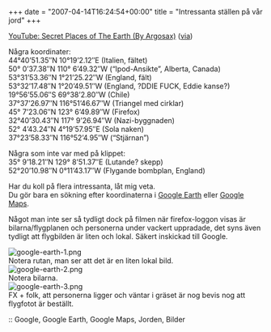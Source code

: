 +++
date = "2007-04-14T16:24:54+00:00"
title = "Intressanta ställen på vår jord"
+++
  
[YouTube: Secret Places of The Earth (By Argosax)][1] ([via][2])

Några koordinater:  
44°40&#8217;51.35&#8243;N 10°19&#8217;2.12&#8243;E (Italien, fältet)  
50° 0&#8217;37.38&#8243;N 110° 6&#8217;49.32&#8243;W (&#8220;Ipod-Ansikte&#8221;, Alberta, Canada)  
53°31&#8217;53.36&#8243;N 1°21&#8217;25.22&#8243;W (England, fält)  
53°32&#8217;17.48&#8243;N 1°20&#8217;49.51&#8243;W (England, ?DDIE FUCK, Eddie kanse?)  
19°56&#8217;55.06&#8243;S 69°38&#8217;2.80&#8243;W (Chile)  
37°37&#8217;26.97&#8243;N 116°51&#8217;46.67&#8243;W (Triangel med cirklar)  
45° 7&#8217;23.06&#8243;N 123° 6&#8217;49.89&#8243;W (Firefox)  
32°40&#8217;30.43&#8243;N 117° 9&#8217;26.94&#8243;W (Nazi-byggnaden)  
52° 4&#8217;43.24&#8243;N 4°19&#8217;57.95&#8243;E (Sola naken)  
37°23&#8217;58.33&#8243;N 116°52&#8217;4.95&#8243;W (&#8220;Stjärnan&#8221;)

Några som inte var med på klippet:  
35° 9&#8217;18.21&#8243;N 129° 8&#8217;51.37&#8243;E (Lutande? skepp)  
52°20&#8217;10.98&#8243;N 0°11&#8217;43.17&#8243;W (Flygande bombplan, England)

Har du koll på flera intressanta, låt mig veta.  
Du gör bara en sökning efter koordinaterna i [Google Earth][3] eller [Google Maps][4].

Något man inte ser så tydligt dock på filmen när firefox-loggon visas är bilarna/flygplanen och personerna under vackert uppradade, det syns även tydligt att flygbilden är liten och lokal. Säkert inskickad till Google.

<div class="middle">
  <img id="image389" src="http://cdn.junkpile.se/2007/04/google-earth-1.png" alt="google-earth-1.png" /><br /> Notera rutan, man ser att det är en liten lokal bild.
</div>

<div class="middle">
  <img id="image387" src="http://cdn.junkpile.se/2007/04/google-earth-2.png" alt="google-earth-2.png" /><br /> Notera bilarna.
</div>

<div class="middle">
  <img id="image388" src="http://cdn.junkpile.se/2007/04/google-earth-3.png" alt="google-earth-3.png" /><br /> FX + folk, att personerna ligger och väntar i gräset är nog bevis nog att flygfotot är beställt.
</div>

:: Google, Google Earth, Google Maps, Jorden, Bilder

<small></small>

 [1]: http://www.youtube.com/watch?v=b9FtT7xTDeE
 [2]: http://www.skrattamera.se/118/google-earth-hemliga-platser/
 [3]: http://earth.google.com/
 [4]: http://maps.google.com
